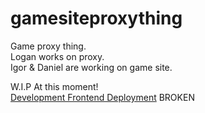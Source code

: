 # gamesiteproxything
Game proxy thing.  
Logan works on proxy.  
Igor & Daniel are working on game site.  		


W.I.P At this moment!  
[Development Frontend Deployment](https://gophercalander.vercel.app/)  BROKEN
